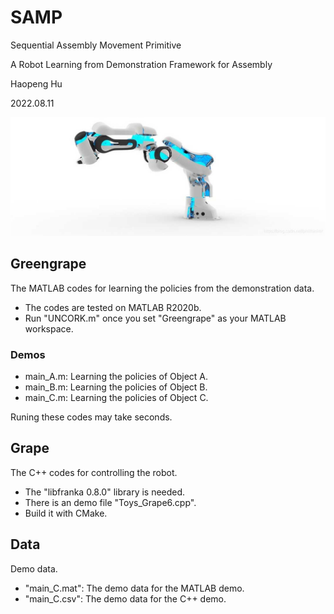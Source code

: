 # SAMP

Sequential Assembly Movement Primitive

A Robot Learning from Demonstration Framework for Assembly

Haopeng Hu

2022.08.11

![robot](https://github.com/philthinker/SAMP/blob/main/panda.jpg)

## Greengrape

The MATLAB codes for learning the policies from the demonstration data.

- The codes are tested on MATLAB R2020b.
- Run "UNCORK.m" once you set "Greengrape" as your MATLAB workspace.

### Demos

- main_A.m: Learning the policies of Object A.
- main_B.m: Learning the policies of Object B.
- main_C.m: Learning the policies of Object C.

Runing these codes may take seconds.

## Grape

The C++ codes for controlling the robot.

- The "libfranka 0.8.0" library is needed.
- There is an demo file "Toys_Grape6.cpp".
- Build it with CMake.

## Data

Demo data.

- "main_C.mat": The demo data for the MATLAB demo.
- "main_C.csv": The demo data for the C++ demo.